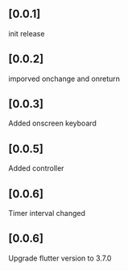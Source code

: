 ## [0.0.1]

init release

## [0.0.2]
imporved onchange and onreturn

## [0.0.3]
Added onscreen keyboard

## [0.0.5]
Added controller

## [0.0.6]
Timer interval changed

## [0.0.6]
Upgrade flutter version to 3.7.0